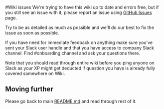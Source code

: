 #Wiki issues
We're trying to have this wiki up to date and errors free, but if you still see an issue with it, please report an issue
using [GitHub Issues](https://github.com/the-shop/Wiki/issues) page.

Try to be as detailed as much as possible and we'll do our best to fix the issue as soon as possible.

If you have need for immediate feedback on anything make sure you've sent your Slack user handle and that you have access to company Slack channel. Find #onboarding channel and ask your questions there.

Note that you should read through entire wiki before you ping anyone on Slack as your XP might get deducted if question you have is already fully covered somewhere on Wiki.

## Moving further
Please go back to main [README.md](README.md) and read through rest of it.
